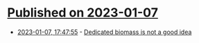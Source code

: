 # [Published on 2023-01-07](index.md)

* [2023-01-07, 17:47:55](https://news.ycombinator.com/item?id=34290555) - [Dedicated biomass is not a good idea](https://climateer.substack.com/p/biomass)
